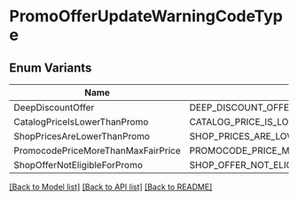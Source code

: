 # PromoOfferUpdateWarningCodeType

## Enum Variants

| Name | Value |
|---- | -----|
| DeepDiscountOffer | DEEP_DISCOUNT_OFFER |
| CatalogPriceIsLowerThanPromo | CATALOG_PRICE_IS_LOWER_THAN_PROMO |
| ShopPricesAreLowerThanPromo | SHOP_PRICES_ARE_LOWER_THAN_PROMO |
| PromocodePriceMoreThanMaxFairPrice | PROMOCODE_PRICE_MORE_THAN_MAX_FAIR_PRICE |
| ShopOfferNotEligibleForPromo | SHOP_OFFER_NOT_ELIGIBLE_FOR_PROMO |


[[Back to Model list]](../README.md#documentation-for-models) [[Back to API list]](../README.md#documentation-for-api-endpoints) [[Back to README]](../README.md)


